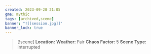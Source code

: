 ```yaml
---
created: 2023-09-20 21:05
gme: mythic
tags: [archived,scene]
banner: "![[session.jpg]]"
banner_lock: true
---
```

> [!scene] 
> **Location:** 
> **Weather:** Fair
> **Chaos Factor:** 5
> **Scene Type:** Interrupted